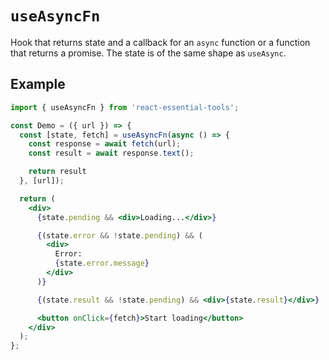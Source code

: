 # `useAsyncFn`

Hook that returns state and a callback for an `async` function or a function that returns a promise. The state is of the same shape as `useAsync`.

## Example

```jsx
import { useAsyncFn } from 'react-essential-tools';

const Demo = ({ url }) => {
  const [state, fetch] = useAsyncFn(async () => {
    const response = await fetch(url);
    const result = await response.text();

    return result
  }, [url]);

  return (
    <div>
      {state.pending && <div>Loading...</div>}

      {(state.error && !state.pending) && (
        <div>
          Error:
          {state.error.message}
        </div>
      )}

      {(state.result && !state.pending) && <div>{state.result}</div>}

      <button onClick={fetch}>Start loading</button>
    </div>
  );
};
```

